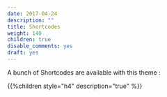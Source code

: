 ```yaml
---
date: 2017-04-24
description: ""
title: Shortcodes
weight: 140
children: true
disable_comments: yes
draft: yes
---
```


A bunch of Shortcodes are available with this theme :

{{%children style="h4" description="true" %}}
